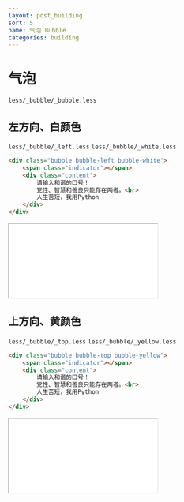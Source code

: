 ```yaml
---
layout: post_building
sort: 5
name: 气泡 Bubble
categories: building
---
```


# 气泡
`less/_bubble/_bubble.less`

## 左方向、白颜色
`less/_bubble/_left.less`
`less/_bubble/_white.less`

```html
<div class="bubble bubble-left bubble-white">
    <span class="indicator"></span>
    <div class="content">
        请输入和谐的口号！
        党性、智慧和善良只能存在两者。<br>
        人生苦短，我用Python
    </div>
</div>
```

<iframe class="markdown_example" src="/example/building/bubble/left_white.html"></iframe>


## 上方向、黄颜色
`less/_bubble/_top.less`
`less/_bubble/_yellow.less`

```html
<div class="bubble bubble-top bubble-yellow">
    <span class="indicator"></span>
    <div class="content">
        请输入和谐的口号！
        党性、智慧和善良只能存在两者。<br>
        人生苦短，我用Python
    </div>
</div>
```

<iframe class="markdown_example" src="/example/building/bubble/top_yellow.html"></iframe>
